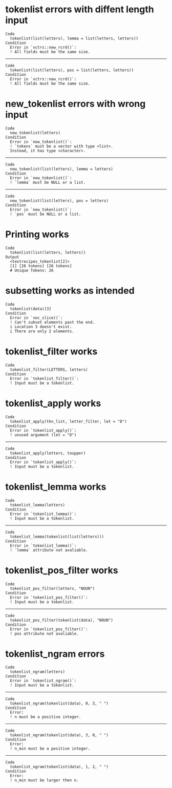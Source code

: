 # tokenlist errors with diffent length input

    Code
      tokenlist(list(letters), lemma = list(letters, letters))
    Condition
      Error in `vctrs::new_rcrd()`:
      ! All fields must be the same size.

---

    Code
      tokenlist(list(letters), pos = list(letters, letters))
    Condition
      Error in `vctrs::new_rcrd()`:
      ! All fields must be the same size.

# new_tokenlist errors with wrong input

    Code
      new_tokenlist(letters)
    Condition
      Error in `new_tokenlist()`:
      ! `tokens` must be a vector with type <list>.
      Instead, it has type <character>.

---

    Code
      new_tokenlist(list(letters), lemma = letters)
    Condition
      Error in `new_tokenlist()`:
      ! `lemma` must be NULL or a list.

---

    Code
      new_tokenlist(list(letters), pos = letters)
    Condition
      Error in `new_tokenlist()`:
      ! `pos` must be NULL or a list.

# Printing works

    Code
      tokenlist(list(letters, letters))
    Output
      <textrecipes_tokenlist[2]>
      [1] [26 tokens] [26 tokens]
      # Unique Tokens: 26

# subsetting works as intended

    Code
      tokenlist(data)[3]
    Condition
      Error in `vec_slice()`:
      ! Can't subset elements past the end.
      i Location 3 doesn't exist.
      i There are only 2 elements.

# tokenlist_filter works

    Code
      tokenlist_filter(LETTERS, letters)
    Condition
      Error in `tokenlist_filter()`:
      ! Input must be a tokenlist.

# tokenlist_apply works

    Code
      tokenlist_apply(tkn_list, letter_filter, let = "D")
    Condition
      Error in `tokenlist_apply()`:
      ! unused argument (let = "D")

---

    Code
      tokenlist_apply(letters, toupper)
    Condition
      Error in `tokenlist_apply()`:
      ! Input must be a tokenlist.

# tokenlist_lemma works

    Code
      tokenlist_lemma(letters)
    Condition
      Error in `tokenlist_lemma()`:
      ! Input must be a tokenlist.

---

    Code
      tokenlist_lemma(tokenlist(list(letters)))
    Condition
      Error in `tokenlist_lemma()`:
      ! `lemma` attribute not avaliable.

# tokenlist_pos_filter works

    Code
      tokenlist_pos_filter(letters, "NOUN")
    Condition
      Error in `tokenlist_pos_filter()`:
      ! Input must be a tokenlist.

---

    Code
      tokenlist_pos_filter(tokenlist(data), "NOUN")
    Condition
      Error in `tokenlist_pos_filter()`:
      ! pos attribute not avaliable.

# tokenlist_ngram errors

    Code
      tokenlist_ngram(letters)
    Condition
      Error in `tokenlist_ngram()`:
      ! Input must be a tokenlist.

---

    Code
      tokenlist_ngram(tokenlist(data), 0, 3, " ")
    Condition
      Error:
      ! n must be a positive integer.

---

    Code
      tokenlist_ngram(tokenlist(data), 3, 0, " ")
    Condition
      Error:
      ! n_min must be a positive integer.

---

    Code
      tokenlist_ngram(tokenlist(data), 1, 2, " ")
    Condition
      Error:
      ! n_min must be larger then n.

